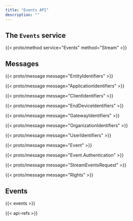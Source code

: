 ```yaml
---
title: "Events API"
description: ""
---
```


## The `Events` service

{{< proto/method service="Events" method="Stream" >}}

## Messages

{{< proto/message message="EntityIdentifiers" >}}

{{< proto/message message="ApplicationIdentifiers" >}}

{{< proto/message message="ClientIdentifiers" >}}

{{< proto/message message="EndDeviceIdentifiers" >}}

{{< proto/message message="GatewayIdentifiers" >}}

{{< proto/message message="OrganizationIdentifiers" >}}

{{< proto/message message="UserIdentifiers" >}}

{{< proto/message message="Event" >}}

{{< proto/message message="Event.Authentication" >}}

{{< proto/message message="StreamEventsRequest" >}}

{{< proto/message message="Rights" >}}

## Events

{{< events >}}

{{< api-refs >}}
